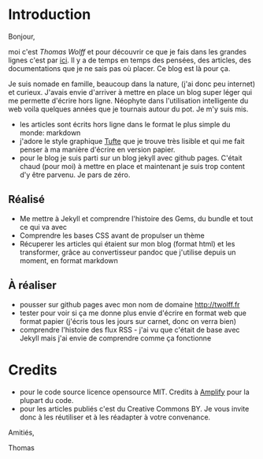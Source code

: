 # Introduction

Bonjour, 

moi c'est *Thomas Wolff* et pour découvrir ce que je fais dans les grandes lignes c'est par [ici](https://www.linkedin.com/in/thomas-wolff/). Il y a de temps en temps des pensées, des articles, des documentations que je ne sais pas où placer. Ce blog est là pour ça.

Je suis nomade en famille, beaucoup dans la nature, (j'ai donc peu internet) et curieux. J'avais envie d'arriver à mettre en place un blog super léger qui me permette d'écrire hors ligne. Néophyte dans l'utilisation intelligente du web voila quelques années que je tournais autour du pot. Je m'y suis mis.

* les articles sont écrits hors ligne dans le format le plus simple du monde: markdown
* j'adore le style graphique [Tufte](https://github.com/edwardtufte/tufte-css) que je trouve très lisible et qui me fait penser à ma manière d'écrire en version papier. 
* pour le blog je suis parti sur un blog jekyll avec github pages. C'était chaud (pour moi) à mettre en place et maintenant je suis trop content d'y être parvenu. Je pars de zéro.

## Réalisé

* Me mettre à Jekyll et comprendre l'histoire des Gems, du bundle et tout ce qui va avec
* Comprendre les bases CSS avant de propulser un thème
* Récuperer les articles qui étaient sur mon blog (format html) et les transformer, grâce au convertisseur pandoc que j'utilise depuis un moment, en format markdown

## À réaliser

* pousser sur github pages avec mon nom de domaine http://twolff.fr
* tester pour voir si ça me donne plus envie d'écrire en format web que format papier (j'écris tous les jours sur carnet, donc on verra bien)
* comprendre l'histoire des flux RSS - j'ai vu que c'était de base avec Jekyll mais j'ai envie de comprendre comme ça fonctionne

# Credits

* pour le code source licence opensource MIT. Credits à [Amplify](https://github.com/ageitgey/amplify) pour la plupart du code.
* pour les articles publiés c'est du Creative Commons BY. Je vous invite donc à les réutiliser et à les réadapter à votre convenance.

Amitiés, 

Thomas


